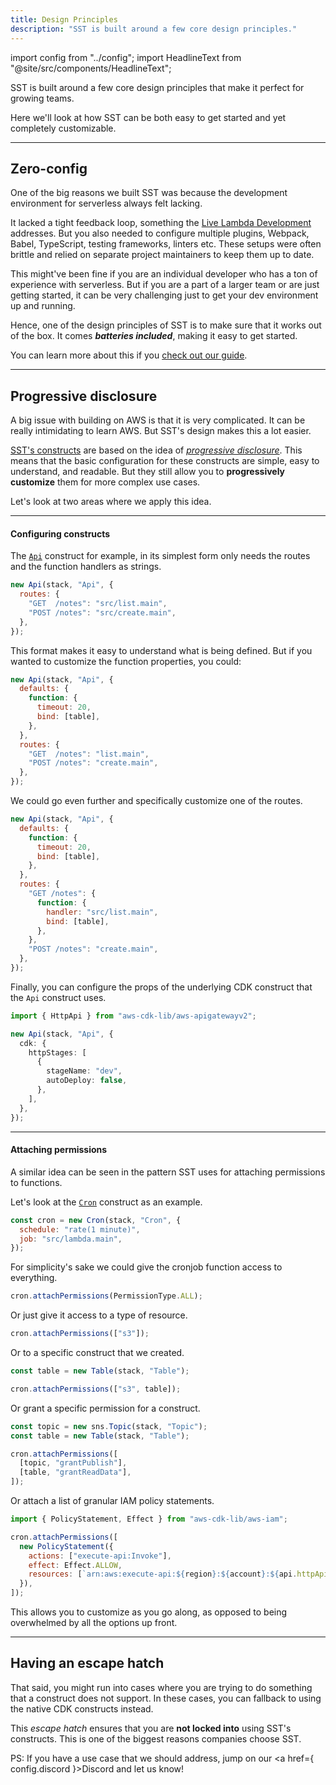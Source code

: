 ```yaml
---
title: Design Principles
description: "SST is built around a few core design principles."
---
```


import config from "../config";
import HeadlineText from "@site/src/components/HeadlineText";

<HeadlineText>

SST is built around a few core design principles that make it perfect for growing teams.

</HeadlineText>

Here we'll look at how SST can be both easy to get started and yet completely customizable.

---

## Zero-config

One of the big reasons we built SST was because the development environment for serverless always felt lacking.

It lacked a tight feedback loop, something the [Live Lambda Development](live-lambda-development.md) addresses. But you also needed to configure multiple plugins, Webpack, Babel, TypeScript, testing frameworks, linters etc. These setups were often brittle and relied on separate project maintainers to keep them up to date.

This might've been fine if you are an individual developer who has a ton of experience with serverless. But if you are a part of a larger team or are just getting started, it can be very challenging just to get your dev environment up and running.

Hence, one of the design principles of SST is to make sure that it works out of the box. It comes _**batteries included**_, making it easy to get started.

You can learn more about this if you <a href={config.guide}>check out our guide</a>.

---

## Progressive disclosure

A big issue with building on AWS is that it is very complicated. It can be really intimidating to learn AWS. But SST's design makes this a lot easier.

[SST's constructs](constructs/index.md) are based on the idea of [_progressive disclosure_](https://en.wikipedia.org/wiki/Progressive_disclosure). This means that the basic configuration for these constructs are simple, easy to understand, and readable. But they still allow you to **progressively customize** them for more complex use cases.

Let's look at two areas where we apply this idea.

---

#### Configuring constructs

The [`Api`](constructs/Api.md) construct for example, in its simplest form only needs the routes and the function handlers as strings.

```js
new Api(stack, "Api", {
  routes: {
    "GET  /notes": "src/list.main",
    "POST /notes": "src/create.main",
  },
});
```

This format makes it easy to understand what is being defined. But if you wanted to customize the function properties, you could:

```js {2-7}
new Api(stack, "Api", {
  defaults: {
    function: {
      timeout: 20,
      bind: [table],
    },
  },
  routes: {
    "GET  /notes": "list.main",
    "POST /notes": "create.main",
  },
});
```

We could go even further and specifically customize one of the routes.

```js {9-14}
new Api(stack, "Api", {
  defaults: {
    function: {
      timeout: 20,
      bind: [table],
    },
  },
  routes: {
    "GET /notes": {
      function: {
        handler: "src/list.main",
        bind: [table],
      },
    },
    "POST /notes": "create.main",
  },
});
```

Finally, you can configure the props of the underlying CDK construct that the `Api` construct uses.

```ts {4-11}
import { HttpApi } from "aws-cdk-lib/aws-apigatewayv2";

new Api(stack, "Api", {
  cdk: {
    httpStages: [
      {
        stageName: "dev",
        autoDeploy: false,
      },
    ],
  },
});
```

---

#### Attaching permissions

A similar idea can be seen in the pattern SST uses for attaching permissions to functions.

Let's look at the [`Cron`](constructs/Cron.md) construct as an example.

```js
const cron = new Cron(stack, "Cron", {
  schedule: "rate(1 minute)",
  job: "src/lambda.main",
});
```

For simplicity's sake we could give the cronjob function access to everything.

```js
cron.attachPermissions(PermissionType.ALL);
```

Or just give it access to a type of resource.

```js
cron.attachPermissions(["s3"]);
```

Or to a specific construct that we created.

```js {3}
const table = new Table(stack, "Table");

cron.attachPermissions(["s3", table]);
```

Or grant a specific permission for a construct.

```js {4-7}
const topic = new sns.Topic(stack, "Topic");
const table = new Table(stack, "Table");

cron.attachPermissions([
  [topic, "grantPublish"],
  [table, "grantReadData"],
]);
```

Or attach a list of granular IAM policy statements.

```js {4-8}
import { PolicyStatement, Effect } from "aws-cdk-lib/aws-iam";

cron.attachPermissions([
  new PolicyStatement({
    actions: ["execute-api:Invoke"],
    effect: Effect.ALLOW,
    resources: [`arn:aws:execute-api:${region}:${account}:${api.httpApiId}/*`],
  }),
]);
```

This allows you to customize as you go along, as opposed to being overwhelmed by all the options up front.

---

## Having an escape hatch

That said, you might run into cases where you are trying to do something that a construct does not support. In these cases, you can fallback to using the native CDK constructs instead.

This _escape hatch_ ensures that you are **not locked into** using SST's constructs. This is one of the biggest reasons companies choose SST.

PS: If you have a use case that we should address, jump on our <a href={ config.discord }>Discord</a> and let us know!
